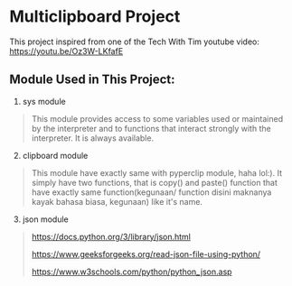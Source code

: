# Multiclipboard Project

This project inspired from one of the Tech With Tim youtube video:
https://youtu.be/Oz3W-LKfafE

## Module Used in This Project:
1. sys module 
> This module provides access to some variables used or maintained by the interpreter and to functions that interact strongly with the interpreter. It is always available.
2. clipboard module
> This module have exactly same with pyperclip module, haha lol:). It simply have two functions, that is copy() and paste() function that have exactly same function(kegunaan/ function disini maknanya kayak bahasa biasa, kegunaan) like it's name.
3. json module
> https://docs.python.org/3/library/json.html
> 
> https://www.geeksforgeeks.org/read-json-file-using-python/
> 
> https://www.w3schools.com/python/python_json.asp



